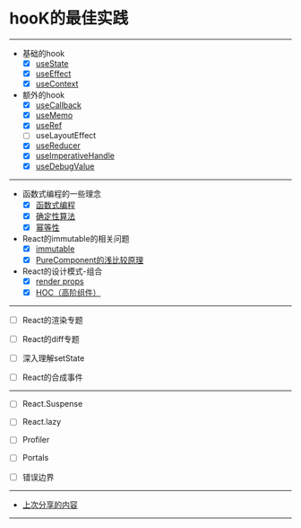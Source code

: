 # hooK的最佳实践

----

 - 基础的hook
   - [x] [useState](https://github.com/AquariusBaby/hookpractice/blob/main/md/useState.md)
   - [x] [useEffect](https://github.com/AquariusBaby/hookpractice/blob/main/md/useEffect.md)
   - [x] [useContext](https://github.com/AquariusBaby/hookpractice/blob/main/md/useContext.md)
 - 额外的hook
   - [x] [useCallback](https://github.com/AquariusBaby/hookpractice/blob/main/md/useCallback.md)
   - [x] [useMemo](https://github.com/AquariusBaby/hookpractice/blob/main/md/useMemo.md)
   - [x] [useRef](https://github.com/AquariusBaby/hookpractice/blob/main/md/useRef.md)
   - [ ] useLayoutEffect
   - [x] [useReducer](https://github.com/AquariusBaby/hookpractice/blob/main/md/useReducer.md)
   - [x] [useImperativeHandle](https://github.com/AquariusBaby/hookpractice/blob/main/md/useImperativeHandle.md)
   - [x] [useDebugValue](https://github.com/AquariusBaby/hookpractice/blob/main/md/useDebugValue.md)

---

 - 函数式编程的一些理念
   - [x] [函数式编程](https://github.com/AquariusBaby/hookpractice/blob/main/md/函数式编程.md)
   - [x] [确定性算法](https://github.com/AquariusBaby/hookpractice/blob/main/md/确定性算法.md)
   - [x] [幂等性](https://github.com/AquariusBaby/hookpractice/blob/main/md/幂等性.md)
 - React的immutable的相关问题
   - [x] [immutable](https://github.com/AquariusBaby/hookpractice/blob/main/md/immutable.md)
   - [x] [PureComponent的浅比较原理](https://github.com/AquariusBaby/hookpractice/blob/main/md/shallowEqual.md)
   
 - React的设计模式-组合
   <!-- - [ ] React的组件组合 -->
   <!-- - [ ] React的组件继承 -->
   - [x] [render props](https://github.com/AquariusBaby/hookpractice/blob/main/md/renderProps.md)
   - [x] [HOC（高阶组件）](https://github.com/AquariusBaby/hookpractice/blob/main/md/高阶组件.md)

---

 - [ ] React的渲染专题

 - [ ] React的diff专题

 - [ ] 深入理解setState

 - [ ] React的合成事件

---

 - [ ] React.Suspense

 - [ ] React.lazy

 - [ ] Profiler

 - [ ] Portals

 - [ ] 错误边界

---

 - [上次分享的内容](https://github.com/AquariusBaby/hookpractice/blob/main/md/hook.md)

---
